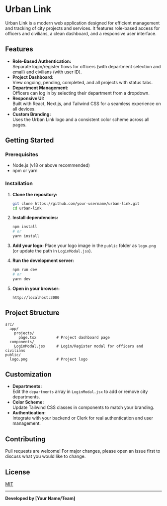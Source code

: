 # Urban Link

Urban Link is a modern web application designed for efficient management and tracking of city projects and services. It features role-based access for officers and civilians, a clean dashboard, and a responsive user interface.

## Features

- **Role-Based Authentication:**  
  Separate login/register flows for officers (with department selection and email) and civilians (with user ID).
- **Project Dashboard:**  
  View ongoing, pending, completed, and all projects with status tabs.
- **Department Management:**  
  Officers can log in by selecting their department from a dropdown.
- **Responsive UI:**  
  Built with React, Next.js, and Tailwind CSS for a seamless experience on all devices.
- **Custom Branding:**  
  Uses the Urban Link logo and a consistent color scheme across all pages.

## Getting Started

### Prerequisites

- Node.js (v18 or above recommended)
- npm or yarn

### Installation

1. **Clone the repository:**
   ```bash
   git clone https://github.com/your-username/urban-link.git
   cd urban-link
   ```

2. **Install dependencies:**
   ```bash
   npm install
   # or
   yarn install
   ```

3. **Add your logo:**
   Place your logo image in the `public` folder as `logo.png` (or update the path in `LoginModal.jsx`).

4. **Run the development server:**
   ```bash
   npm run dev
   # or
   yarn dev
   ```

5. **Open in your browser:**
   ```
   http://localhost:3000
   ```

## Project Structure

```
src/
  app/
    projects/
      page.tsx         # Project dashboard page
  components/
    LoginModal.jsx     # Login/Register modal for officers and civilians
public/
  logo.png             # Project logo
```

## Customization

- **Departments:**  
  Edit the `departments` array in `LoginModal.jsx` to add or remove city departments.
- **Color Scheme:**  
  Update Tailwind CSS classes in components to match your branding.
- **Authentication:**  
  Integrate with your backend or Clerk for real authentication and user management.

## Contributing

Pull requests are welcome! For major changes, please open an issue first to discuss what you would like to change.

## License

[MIT](LICENSE)

---

**Developed by [Your Name/Team]**